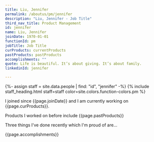 ```yaml
---
title: Liu, Jennifer
permalink: /aboutus/pm/jennifer
description: "Liu, Jennifer - Job Title"
third_nav_title: Product Management
id: jennifer
name: Liu, Jennifer
joinDate: 1970-01-01
functionId: pm
jobTitle: Job Title
curProducts: currentProducts
pastProducts: pastProducts
accomplishments: ""
quote: Life is beautiful. It’s about giving. It’s about family.
linkedinId: jennifer

---
```


{%- assign staff = site.data.people | find: "id", "jennifer" -%}
{% include staff_heading.html staff=staff color=site.colors.function-colors.pm %}

<p>I joined since {{page.joinDate}} and I am currently working on {{page.curProducts}}.</p>

<p>Products I worked on before include {{page.pastProducts}}</p>

<p>Three things I've done recently which I'm proud of are...</p>
{{page.accomplishments}}
